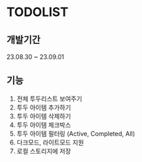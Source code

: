 # TODOLIST

## 개발기간

23.08.30 ~ 23.09.01

## 기능

1. 전체 투두리스트 보여주기
2. 투두 아이템 추가하기
3. 투두 아이템 삭제하기
4. 투두 아이템 체크박스
5. 투두 아이템 필터링 (Active, Completed, All)
6. 다크모드, 라이트모드 지원
7. 로컬 스토리지에 저장
